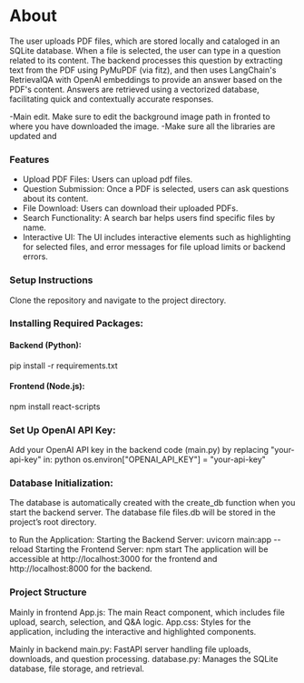 # About
The user uploads PDF files, which are stored locally and cataloged in an SQLite database. When a file is selected, the user can type in a question related to its content. The backend processes this question by extracting text from the PDF using PyMuPDF (via fitz), and then uses LangChain's RetrievalQA with OpenAI embeddings to provide an answer based on the PDF's content. Answers are retrieved using a vectorized database, facilitating quick and contextually accurate responses. 

-Main edit. Make sure to edit the background image path in fronted to where you have downloaded the image.
-Make sure all the libraries are updated and  

### Features
- Upload PDF Files: Users can upload pdf files.
- Question Submission: Once a PDF is selected, users can ask questions about its content.
- File Download: Users can download their uploaded PDFs.
- Search Functionality: A search bar helps users find specific files by name.
- Interactive UI: The UI includes interactive elements such as highlighting for selected files, and error messages for file upload limits or backend errors.

### Setup Instructions
Clone the repository and navigate to the project directory.

### Installing Required Packages:
#### Backend (Python): 
pip install -r requirements.txt
#### Frontend (Node.js):
npm install react-scripts

### Set Up OpenAI API Key:
Add your OpenAI API key in the backend code (main.py) by replacing "your-api-key" in:
python
os.environ["OPENAI_API_KEY"] = "your-api-key"


### Database Initialization:
The database is automatically created with the create_db function when you start the backend server. The database file files.db will be stored in the project’s root directory.

to Run the Application:
Starting the Backend Server: uvicorn main:app --reload
Starting the Frontend Server: npm start
The application will be accessible at http://localhost:3000 for the frontend and http://localhost:8000 for the backend.

### Project Structure 
Mainly in frontend
App.js: The main React component, which includes file upload, search, selection, and Q&A logic.
App.css: Styles for the application, including the interactive and highlighted components.

Mainly in backend
main.py: FastAPI server handling file uploads, downloads, and question processing.
database.py: Manages the SQLite database, file storage, and retrieval.

